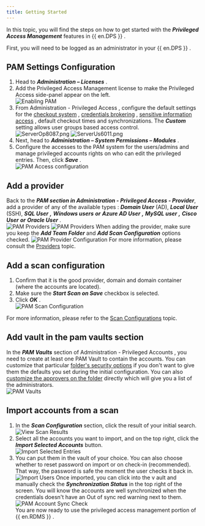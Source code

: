 ```yaml
---
title: Getting Started
---
```

In this topic, you will find the steps on how to get started with the ***Privileged Access Management*** features in {{ en.DPS }} .  

First, you will need to be logged as an administrator in your {{ en.DPS }} . 

## PAM Settings Configuration 

1. Head to ***Administration – Licenses*** . 
1. Add the Privileged Access Management license to make the Privileged Access side-panel appear on the left.  
![Enabling PAM](/img/en/server/ServerUs6009.png) 
1. From Administration - Privileged Access , configure the default settings for the [checkout system](/server/privileged-access-management/checkout-process/) , [credentials brokering](/server/privileged-access-management/view-sensitive-data-account-brokering/) , [sensitive information access](/server/privileged-access-management/view-sensitive-data-account-brokering/) , default checkout times and synchronizations. The ***Custom*** setting allows user groups based access control.  
![ServerOp8087.png](/img/en/server/ServerOp8087.png) 
![ServerUs6011.png](/img/en/server/ServerUs6011.png) 
1. Next, head to ***Administration – System Permissions – Modules*** . 
1. Configure the accesses to the PAM system for the users/admins and manage privileged accounts rights on who can edit the privileged entries. Then, click ***Save*** .  
![PAM Access configuration](/img/en/server/ServerUs6012.png) 

## Add a provider 

Back to the ***PAM section in Administration - Privileged Access - Provider***, add a provider of any of the available types : ***Domain User*** (AD), ***Local User*** (SSH), ***SQL User*** ***,*** ***Windows users*** ***or*** ***Azure AD User*** ***,*** ***MySQL user*** ***,*** ***Cisco User*** ***or*** ***Oracle User*** .  
![PAM Providers](/img/en/server/ServerOp8088.png) 
![PAM Providers](/img/en/server/ServerOp8090.png) 
When adding the provider, make sure you keep the ***Add Team Folder*** and ***Add Scan Configuration*** options checked. 
![PAM Provider Configuration](/img/en/server/ServerUs6013.png) 
For more information, please consult the [Providers](/server/privileged-access-management/providers/) topic. 

## Add a scan configuration 

1. Confirm that it is the good provider, domain and domain container (where the accounts are located). 
1. Make sure the ***Start Scan on Save*** checkbox is selected. 
1. Click ***OK*** .  
![PAM Scan Configuration](/img/en/server/ServerUs6014.png) 

For more information, please refer to the [Scan Configurations](/server/privileged-access-management/scan-configurations/) topic. 

## Add vault in the pam vaults section 

In the ***PAM Vaults*** section of Administration - Privileged Accounts , you need to create at least one PAM Vault to contain the accounts. You can customize that particular [folder's security options](/server/privileged-access-management/accounts/) if you don't want to give them the defaults you set during the initial configuration. You can also [customize the approvers on the folder](/server/privileged-access-management/accounts/) directly which will give you a list of the administrators.  
![PAM Vaults](/img/en/server/ServerUs6015.png) 

## Import accounts from a scan 

1. In the ***Scan Configuration*** section, click the result of your initial search. 
![View Scan Results](/img/en/server/ServerUs6016.png) 
1. Select all the accounts you want to import, and on the top right, click the ***Import Selected Accounts*** button.  
![Import Selected Entries](/img/en/server/ServerUs6017.png) 
1. You can put them in the vault of your choice. You can also choose whether to reset password on import or on check-in (recommended). That way, the password is safe the moment the user checks it back in.  
![Import Users](/img/en/server/ServerUs6018.png) 
Once imported, you can click into the v ault and manually check the ***Synchronization Status*** in the top right of the screen. You will know the accounts are well synchronized when the credentials doesn't have an Out of sync red warning next to them.  
![PAM Account Sync Check](/img/en/server/ServerUs6019.png)  
You are now ready to use the privileged access management portion of {{ en.RDMS }} . 

